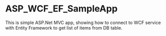 # ASP_WCF_EF_SampleApp
This is simple ASP.Net MVC app, showing how to connect to WCF service with Entity Framework to get list of items from DB table.
